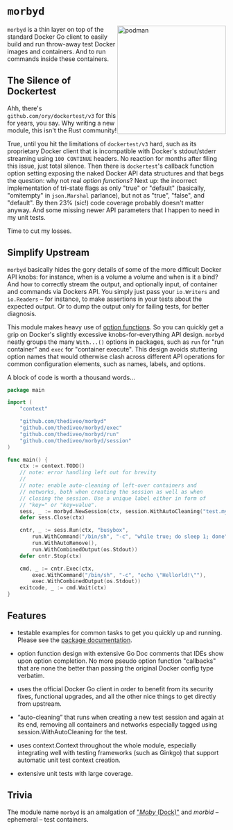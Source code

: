 # `morbyd`
<img title="podman" src="art/_images/morbyd.png" width="250" style="float: right;">

`morbyd` is a thin layer on top of the standard Docker Go client to easily build
and run throw-away test Docker images and containers. And to run commands inside
these containers.

## The Silence of Dockertest

Ahh, there's `github.com/ory/dockertest/v3` for this for years, you say. Why
writing a new module, this isn't the Rust community!

True, until you hit the limitations of `dockertest/v3` hard, such as its
proprietary Docker client that is incompatible with Docker's stdout/stderr
streaming using `100 CONTINUE` headers. No reaction for months after filing this
issue, just total silence. Then there is `dockertest`'s callback function option
setting exposing the naked Docker API data structures and that begs the
question: why not real _option functions_? Next up: the incorrect implementation
of tri-state flags as only "true" or "default" (basically, "omitempty" in
`json.Marshal` parlance), but not as "true", "false", and "default". By then 23%
(sic!) code coverage probably doesn't matter anyway. And some missing newer API
parameters that I happen to need in my unit tests.

Time to cut my losses.

## Simplify Upstream

`morbyd` basically hides the gory details of some of the more difficult Docker
API knobs: for instance, when is a volume a volume and when is it a bind? And
how to correctly stream the output, and optionally input, of container and
commands via Dockers API. You simply just pass your `io.Writers` and
`io.Readers` – for instance, to make assertions in your tests about the expected
output. Or to dump the output only for failing tests, for better diagnosis.

This module makes heavy use of [option
functions](https://dave.cheney.net/2014/10/17/functional-options-for-friendly-apis).
So you can quickly get a grip on Docker's slightly excessive
knobs-for-everything API design. `morbyd` neatly groups the many `With...()`
options in packages, such as `run` for "run container" and `exec` for "container
execute". This design avoids stuttering option names that would otherwise clash
across different API operations for common configuration elements, such as
names, labels, and options.

A block of code is worth a thousand words...

```go
package main

import (
    "context"

    "github.com/thediveo/morbyd"
    "github.com/thediveo/morbyd/exec"
    "github.com/thediveo/morbyd/run"
    "github.com/thediveo/morbyd/session"
)

func main() {
    ctx := context.TODO()
    // note: error handling left out for brevity
    //
    // note: enable auto-cleaning of left-over containers and
    // networks, both when creating the session as well as when
    // closing the session. Use a unique label either in form of
    // "key=" or "key=value".
    sess, _ := morbyd.NewSession(ctx, session.WithAutoCleaning("test.mytest="))
    defer sess.Close(ctx)

    cntr, _ := sess.Run(ctx, "busybox",
        run.WithCommand("/bin/sh", "-c", "while true; do sleep 1; done"),
        run.WithAutoRemove(),
        run.WithCombinedOutput(os.Stdout))
    defer cntr.Stop(ctx)

    cmd, _ := cntr.Exec(ctx,
        exec.WithCommand("/bin/sh", "-c", "echo \"Hellorld!\""),
        exec.WithCombinedOutput(os.Stdout))
    exitcode, _ := cmd.Wait(ctx)
}
```

## Features

- testable examples for common tasks to get you quickly up and running. Please
  see the [package
  documentation](https://pkg.go.dev/github.com/thediveo/morbyd).

- option function design with extensive Go Doc comments that IDEs show upon
  option completion. No more pseudo option function "callbacks" that are none
  the better than passing the original Docker config type verbatim.

- uses the official Docker Go client in order to benefit from its security
  fixes, functional upgrades, and all the other nice things to get directly from
  upstream.

- “auto-cleaning” that runs when creating a new test session and again at its
  end, removing all containers and networks especially tagged using
  session.WithAutoCleaning for the test.

- uses context.Context throughout the whole module, especially integrating well
  with testing frameworks (such as Ginkgo) that support automatic unit test
  context creation.

- extensive unit tests with large coverage.

## Trivia

The module name `morbyd` is an amalgation of ["_Moby_
(Dock)"](https://www.docker.com/blog/call-me-moby-dock/) and _morbid_ –
ephemeral – test containers.
